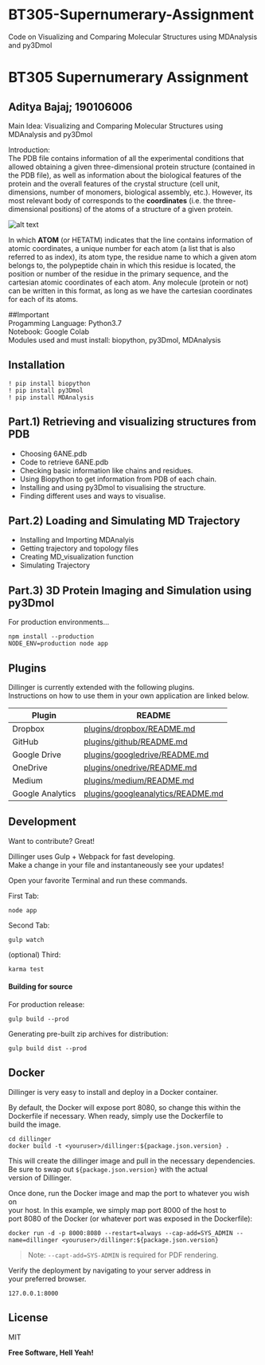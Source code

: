 # BT305-Supernumerary-Assignment
Code on Visualizing and Comparing Molecular Structures using MDAnalysis and py3Dmol
<h1 class="code-line" data-line-start=0 data-line-end=1 ><a id="BT305_Supernumerary_Assignment_0"></a>BT305 Supernumerary Assignment</h1>
<h2 class="code-line" data-line-start=1 data-line-end=2 ><a id="Aditya_Bajaj_190106006_1"></a>Aditya Bajaj; 190106006</h2>
<p class="has-line-data" data-line-start="3" data-line-end="4">Main Idea: Visualizing and Comparing Molecular Structures using MDAnalysis and py3Dmol</p>
<p class="has-line-data" data-line-start="5" data-line-end="7">Introduction:<br>
The PDB file contains information of all the experimental conditions that allowed obtaining a given three-dimensional protein structure (contained in the PDB file), as well as information about the biological features of the protein and the overall features of the crystal structure (cell unit, dimensions, number of monomers, biological assembly, etc.). However, its most relevant body of corresponds to the <strong>coordinates</strong> (i.e. the three-dimensional positions) of the atoms of a structure of a given protein.</p>
<p class="has-line-data" data-line-start="8" data-line-end="9"><img src="https://raw.githubusercontent.com/pb3lab/ibm3202/master/images/pdbformat_01.png" alt="alt text"></p>
<p class="has-line-data" data-line-start="10" data-line-end="11">In which <strong>ATOM</strong> (or HETATM) indicates that the line contains information of atomic coordinates, a unique number for each atom (a list that is also referred to as index), its atom type, the residue name to which a given atom belongs to, the polypeptide chain in which this residue is located, the position or number of the residue in the primary sequence, and the cartesian atomic coordinates of each atom. Any molecule (protein or not) can be written in this format, as long as we have the cartesian coordinates for each of its atoms.</p>
<p class="has-line-data" data-line-start="12" data-line-end="16">##Important<br>
Progamming Language: Python3.7<br>
Notebook: Google Colab<br>
Modules used and must install: biopython, py3Dmol, MDAnalysis</p>
<h2 class="code-line" data-line-start=16 data-line-end=17 ><a id="Installation_16"></a>Installation</h2>
<pre><code class="has-line-data" data-line-start="19" data-line-end="23" class="language-sh">! pip install biopython
! pip install py3Dmol
! pip install MDAnalysis
</code></pre>
<h2 class="code-line" data-line-start=25 data-line-end=26 ><a id="Part1_Retrieving_and_visualizing_structures_from_PDB_25"></a>Part.1) Retrieving and visualizing structures from PDB</h2>
<ul>
<li class="has-line-data" data-line-start="27" data-line-end="28">Choosing 6ANE.pdb</li>
<li class="has-line-data" data-line-start="28" data-line-end="29">Code to retrieve 6ANE.pdb</li>
<li class="has-line-data" data-line-start="29" data-line-end="30">Checking basic information like chains and residues.</li>
<li class="has-line-data" data-line-start="30" data-line-end="31">Using Biopython to get information from PDB of each chain.</li>
<li class="has-line-data" data-line-start="31" data-line-end="32">Installing and using py3Dmol to visualising the structure.</li>
<li class="has-line-data" data-line-start="32" data-line-end="33">Finding different uses and ways to visualise.</li>
</ul>
<h2 class="code-line" data-line-start=36 data-line-end=37 ><a id="Part2_Loading_and_Simulating_MD_Trajectory_36"></a>Part.2) Loading and Simulating MD Trajectory</h2>
<ul>
<li class="has-line-data" data-line-start="38" data-line-end="39">Installing and Importing MDAnalyis</li>
<li class="has-line-data" data-line-start="39" data-line-end="40">Getting trajectory and topology files</li>
<li class="has-line-data" data-line-start="40" data-line-end="41">Creating MD_visualization function</li>
<li class="has-line-data" data-line-start="41" data-line-end="43">Simulating Trajectory</li>
</ul>
<h2 class="code-line" data-line-start=43 data-line-end=44 ><a id="Part3_3D_Protein_Imaging_and_Simulation_using_py3Dmol_43"></a>Part.3) 3D Protein Imaging and Simulation using py3Dmol</h2>
<p class="has-line-data" data-line-start="46" data-line-end="47">For production environments…</p>
<pre><code class="has-line-data" data-line-start="49" data-line-end="52" class="language-sh">npm install --production
NODE_ENV=production node app
</code></pre>
<h2 class="code-line" data-line-start=53 data-line-end=54 ><a id="Plugins_53"></a>Plugins</h2>
<p class="has-line-data" data-line-start="55" data-line-end="57">Dillinger is currently extended with the following plugins.<br>
Instructions on how to use them in your own application are linked below.</p>
<table class="table table-striped table-bordered">
<thead>
<tr>
<th>Plugin</th>
<th>README</th>
</tr>
</thead>
<tbody>
<tr>
<td>Dropbox</td>
<td><a href="https://github.com/joemccann/dillinger/tree/master/plugins/dropbox/README.md">plugins/dropbox/README.md</a></td>
</tr>
<tr>
<td>GitHub</td>
<td><a href="https://github.com/joemccann/dillinger/tree/master/plugins/github/README.md">plugins/github/README.md</a></td>
</tr>
<tr>
<td>Google Drive</td>
<td><a href="https://github.com/joemccann/dillinger/tree/master/plugins/googledrive/README.md">plugins/googledrive/README.md</a></td>
</tr>
<tr>
<td>OneDrive</td>
<td><a href="https://github.com/joemccann/dillinger/tree/master/plugins/onedrive/README.md">plugins/onedrive/README.md</a></td>
</tr>
<tr>
<td>Medium</td>
<td><a href="https://github.com/joemccann/dillinger/tree/master/plugins/medium/README.md">plugins/medium/README.md</a></td>
</tr>
<tr>
<td>Google Analytics</td>
<td><a href="https://github.com/RahulHP/dillinger/blob/master/plugins/googleanalytics/README.md">plugins/googleanalytics/README.md</a></td>
</tr>
</tbody>
</table>
<h2 class="code-line" data-line-start=67 data-line-end=68 ><a id="Development_67"></a>Development</h2>
<p class="has-line-data" data-line-start="69" data-line-end="70">Want to contribute? Great!</p>
<p class="has-line-data" data-line-start="71" data-line-end="73">Dillinger uses Gulp + Webpack for fast developing.<br>
Make a change in your file and instantaneously see your updates!</p>
<p class="has-line-data" data-line-start="74" data-line-end="75">Open your favorite Terminal and run these commands.</p>
<p class="has-line-data" data-line-start="76" data-line-end="77">First Tab:</p>
<pre><code class="has-line-data" data-line-start="79" data-line-end="81" class="language-sh">node app
</code></pre>
<p class="has-line-data" data-line-start="82" data-line-end="83">Second Tab:</p>
<pre><code class="has-line-data" data-line-start="85" data-line-end="87" class="language-sh">gulp watch
</code></pre>
<p class="has-line-data" data-line-start="88" data-line-end="89">(optional) Third:</p>
<pre><code class="has-line-data" data-line-start="91" data-line-end="93" class="language-sh">karma <span class="hljs-built_in">test</span>
</code></pre>
<h4 class="code-line" data-line-start=94 data-line-end=95 ><a id="Building_for_source_94"></a>Building for source</h4>
<p class="has-line-data" data-line-start="96" data-line-end="97">For production release:</p>
<pre><code class="has-line-data" data-line-start="99" data-line-end="101" class="language-sh">gulp build --prod
</code></pre>
<p class="has-line-data" data-line-start="102" data-line-end="103">Generating pre-built zip archives for distribution:</p>
<pre><code class="has-line-data" data-line-start="105" data-line-end="107" class="language-sh">gulp build dist --prod
</code></pre>
<h2 class="code-line" data-line-start=108 data-line-end=109 ><a id="Docker_108"></a>Docker</h2>
<p class="has-line-data" data-line-start="110" data-line-end="111">Dillinger is very easy to install and deploy in a Docker container.</p>
<p class="has-line-data" data-line-start="112" data-line-end="115">By default, the Docker will expose port 8080, so change this within the<br>
Dockerfile if necessary. When ready, simply use the Dockerfile to<br>
build the image.</p>
<pre><code class="has-line-data" data-line-start="117" data-line-end="120" class="language-sh"><span class="hljs-built_in">cd</span> dillinger
docker build -t &lt;youruser&gt;/dillinger:<span class="hljs-variable">${package.json.version}</span> .
</code></pre>
<p class="has-line-data" data-line-start="121" data-line-end="124">This will create the dillinger image and pull in the necessary dependencies.<br>
Be sure to swap out <code>${package.json.version}</code> with the actual<br>
version of Dillinger.</p>
<p class="has-line-data" data-line-start="125" data-line-end="128">Once done, run the Docker image and map the port to whatever you wish on<br>
your host. In this example, we simply map port 8000 of the host to<br>
port 8080 of the Docker (or whatever port was exposed in the Dockerfile):</p>
<pre><code class="has-line-data" data-line-start="130" data-line-end="132" class="language-sh">docker run <span class="hljs-operator">-d</span> -p <span class="hljs-number">8000</span>:<span class="hljs-number">8080</span> --restart=always --cap-add=SYS_ADMIN --name=dillinger &lt;youruser&gt;/dillinger:<span class="hljs-variable">${package.json.version}</span>
</code></pre>
<blockquote>
<p class="has-line-data" data-line-start="133" data-line-end="134">Note: <code>--capt-add=SYS-ADMIN</code> is required for PDF rendering.</p>
</blockquote>
<p class="has-line-data" data-line-start="135" data-line-end="137">Verify the deployment by navigating to your server address in<br>
your preferred browser.</p>
<pre><code class="has-line-data" data-line-start="139" data-line-end="141" class="language-sh"><span class="hljs-number">127.0</span>.<span class="hljs-number">0.1</span>:<span class="hljs-number">8000</span>
</code></pre>
<h2 class="code-line" data-line-start=142 data-line-end=143 ><a id="License_142"></a>License</h2>
<p class="has-line-data" data-line-start="144" data-line-end="145">MIT</p>
<p class="has-line-data" data-line-start="146" data-line-end="147"><strong>Free Software, Hell Yeah!</strong></p>
